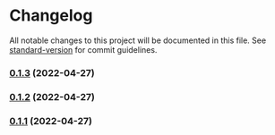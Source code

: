 # Changelog

All notable changes to this project will be documented in this file. See [standard-version](https://github.com/conventional-changelog/standard-version) for commit guidelines.

### [0.1.3](https://github.com/meemalabs/renovate-config/compare/v0.1.2...v0.1.3) (2022-04-27)

### [0.1.2](https://github.com/meemalabs/renovate-config/compare/v0.1.1...v0.1.2) (2022-04-27)

### [0.1.1](https://github.com/meemalabs/renovate-config/compare/v0.1.0...v0.1.1) (2022-04-27)
